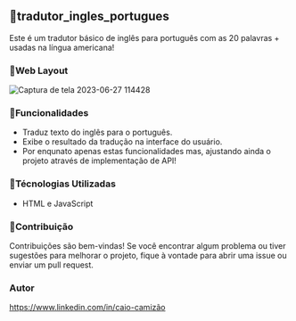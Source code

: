 ## 📌tradutor_ingles_portugues 

Este é um tradutor básico de inglês para português com as 20 palavras + usadas na língua americana!

### 📌Web Layout

![Captura de tela 2023-06-27 114428](https://github.com/CaioCamizao/tradutor_ingles_portugues/assets/109806265/901ee0bc-f820-4ebd-a18e-093b5ed64a73)

### 📌Funcionalidades

- Traduz texto do inglês para o português.
- Exibe o resultado da tradução na interface do usuário.
- Por enqunato apenas estas funcionalidades mas, ajustando ainda o projeto através de implementação de API!

### 📌Técnologias Utilizadas

- HTML e JavaScript

### 📌Contribuição

Contribuições são bem-vindas! Se você encontrar algum problema ou tiver sugestões para melhorar o projeto, fique à vontade para abrir uma issue ou enviar um pull request.

### Autor

https://www.linkedin.com/in/caio-camizão
